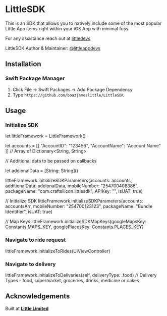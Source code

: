# LittleSDK

This is an SDK that allows you to natively include some of the most popular Little App items right within your iOS App with minimal fuss.

For any assistance reach out at [littledevs](mailto:littledevelopers2021@gmail.com)

LittleSDK Author & Maintainer: [@littleappdevs](https://github.com/littleappdevs)

## Installation

### Swift Package Manager

1. Click File &rarr; Swift Packages &rarr; Add Package Dependency
2. Type `https://github.com/boazjameslittle/LittleSDK`

## Usage

### Initialize SDK

let littleFramework = LittleFramework()

let accounts = \[\[
    "AccountID": "123456",
    "AccountName": "Account Name"
\]\] \/\/ Array of Dictionary\<String, String\>

\/\/ Additional data to be passed on callbacks

let addionalData = \[String: String\]()

littleFramework.initializeSDKParameters(accounts: accounts, additionalData: addionalData, mobileNumber: "254700408386", packageName: "com.craftsilicon.littlesdk", APIKey: "", isUAT: true)

\/\/ Initialize SDK
littleFramework.initializeSDKParameters(accounts: accountsArr, mobileNumber: "254700123123", packageName: "Bundle Identifier", isUAT: true)

\/\/ Map Keys
littleFramework.initializeSDKMapKeys(googleMapsKey: Constants.MAPS_KEY, googlePlacesKey: Constants.PLACES_KEY)

### Navigate to ride request

littleFramework.initializeToRides(UIViewController)

### Navigate to delivery
littleFramework.initializeToDeliveries(self, deliveryType: .food)  \/\/ Delivery Types - food, supermarket, groceries, drinks, medicine or cakes


## Acknowledgements

Built at **[Little Limited](https://little.africa)**

